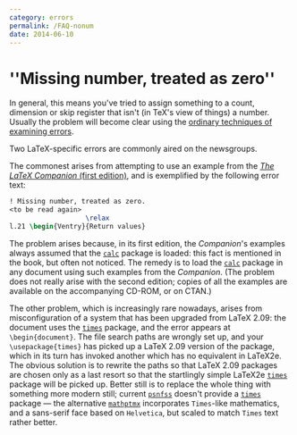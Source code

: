 ```yaml
---
category: errors
permalink: /FAQ-nonum
date: 2014-06-10
---
```


# ''Missing number, treated as zero''

In general, this means you've tried to assign something to a count,
dimension or skip register that isn't (in TeX's view of things) a
number.  Usually the problem will become clear using the
[ordinary techniques of examining errors](/FAQ-erroradvice).

Two LaTeX-specific errors are commonly aired on the newsgroups.

The commonest arises from attempting to use an example from the
[_The LaTeX Companion_ (first edition)](/FAQ-latex-books), and is
exemplified by the following error text:
```latex
! Missing number, treated as zero.
<to be read again> 
                   \relax 
l.21 \begin{Ventry}{Return values}
```
The problem arises because, in its first edition, the
_Companion_'s examples always assumed that the [`calc`](https://ctan.org/pkg/calc)
package is loaded: this fact is mentioned in the book, but often not
noticed.  The remedy is to load the [`calc`](https://ctan.org/pkg/calc) package in any
document using such examples from the _Companion_.  (The problem
does not really arise with the second edition; copies of all the
examples are available on the accompanying CD-ROM, or on
CTAN.)

The other problem, which is increasingly rare nowadays, arises from
misconfiguration of a system that has been upgraded from LaTeX 2.09:
the document uses the [`times`](https://ctan.org/pkg/times) package, and the error appears
at `\begin{document}`.  The file search paths are wrongly set
up, and your `\usepackage{times}` has picked up a LaTeX 2.09
version of the package, which in its turn has invoked another which
has no equivalent in LaTeX2e.  The obvious solution is to rewrite
the paths so that LaTeX 2.09 packages are chosen only as a last resort
so that the startlingly simple LaTeX2e [`times`](https://ctan.org/pkg/times) package will
be picked up.  Better still is to replace the whole thing with
something more modern still; current [`psnfss`](https://ctan.org/pkg/psnfss) doesn't provide
a [`times`](https://ctan.org/pkg/times) package&nbsp;&mdash; the alternative [`mathptmx`](https://ctan.org/pkg/mathptmx)
incorporates `Times`-like mathematics, and a sans-serif face
based on `Helvetica`, but scaled to match `Times`
text rather better.

